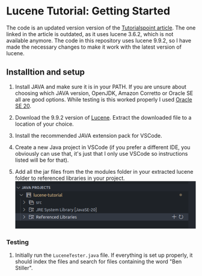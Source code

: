 # Lucene Tutorial: Getting Started

The code is an updated version version of the [Tutorialspoint article](https://www.tutorialspoint.com/lucene/lucene_first_application.htm). The one linked in the article is outdated, as it uses lucene 3.6.2, which is not available anymore. The code in this repository uses lucene 9.9.2, so I have made the necessary changes to make it work with the latest version of lucene.

## Installtion and setup

1. Install JAVA and make sure it is in your PATH. If you are unsure about choosing which JAVA version, OpenJDK, Amazon Corretto or Oracle SE all are good options. While testing is this worked properly I used [Oracle SE 20](https://www.oracle.com/java/technologies/javase/jdk20-archive-downloads.html).

2. Download the 9.9.2 version of [Lucene](https://archive.apache.org/dist/lucene/java/9.9.2/lucene-9.9.2-src.tgz). Extract the downloaded file to a location of your choice.

3. Install the recommended JAVA extension pack for VSCode.

4. Create a new Java project in VSCode (if you prefer a different IDE, you obviously can use that, it's just that I only use VSCode so instructions listed will be for that).

5. Add all the jar files from the the modules folder in your extracted lucene folder to referenced libraries in your project.
![add referenced libs](add_referenced_libs.png)

### Testing

1. Initially run the `LuceneTester.java` file. If everything is set up properly, it should index the files and search for files containing the word "Ben Stiller".
